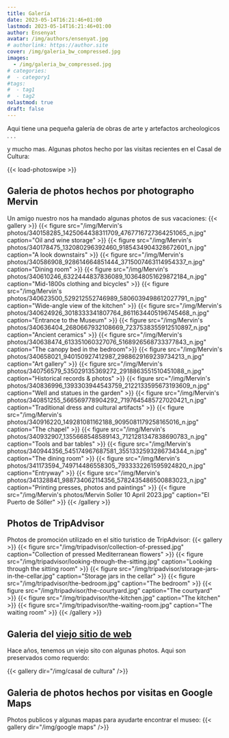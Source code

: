 ```yaml
---
title: Galería
date: 2023-05-14T16:21:46+01:00
lastmod: 2023-05-14T16:21:46+01:00
author: Ensenyat
avatar: /img/authors/ensenyat.jpg
# authorlink: https://author.site
cover: /img/galeria_bw_compressed.jpg
images:
  - /img/galeria_bw_compressed.jpg
# categories:
#  - category1
#tags:
#  - tag1
#  - tag2
nolastmod: true
draft: false
---
```


Aqui tiene una pequeña galería de obras de arte y artefactos archeologicos . . . 

<!--more--> 

y mucho mas. Algunas photos hecho por las visitas recientes en el Casal de Cultura: 

{{< load-photoswipe >}} 

## Galeria de photos hechos por photographo Mervin
Un amigo nuestro nos ha mandado algunas photos de sus vacaciones:
{{< gallery >}}
  {{< figure src="/img/Mervin's photos/340158285_1425064438311709_4767716727364251065_n.jpg" caption="Oil and wine storage" >}}
  {{< figure src="/img/Mervin's photos/340178475_132080296392460_9185434904328672601_n.jpg" caption="A look downstairs" >}}
  {{< figure src="/img/Mervin's photos/340586908_928614664851444_3715007463114954337_n.jpg" caption="Dining room" >}}
  {{< figure src="/img/Mervin's photos/340610246_6322444837836089_103648051629872184_n.jpg" caption="Mid-1800s clothing and bicycles" >}}
  {{< figure src="/img/Mervin's photos/340623500_529212552746989_5806039498612027791_n.jpg" caption="Wide-angle view of the kitchen" >}}
  {{< figure src="/img/Mervin's photos/340624926_3018333341807764_8611634405196745468_n.jpg" caption="Entrance to the Museum" >}}
  {{< figure src="/img/Mervin's photos/340636404_2680667932108669_7237538355912510897_n.jpg" caption="Ancient ceramics" >}}
  {{< figure src="/img/Mervin's photos/340638474_613351060327076_5168926568733377843_n.jpg" caption="The canopy bed in the bedroom">}}
  {{< figure src="/img/Mervin's photos/340658021_940150927412987_2988629169239734213_n.jpg" caption="Art gallery" >}}
  {{< figure src="/img/Mervin's photos/340756579_535029135369272_2918863551510451088_n.jpg" caption="Historical records & photos" >}}
  {{< figure src="/img/Mervin's photos/340836996_1393303944543759_2122133595673193609_n.jpg" caption="Well and statues in the garden" >}}
  {{< figure src="/img/Mervin's photos/340851255_566569778904292_7197645485727020421_n.jpg" caption="Traditional dress and cultural artifacts" >}}
  {{< figure src="/img/Mervin's photos/340916220_149281081162188_9095081179258165016_n.jpg" caption="The chapel" >}}
  {{< figure src="/img/Mervin's photos/340932907_1355668548589143_7121281347838690783_n.jpg" caption="Tools and bar tables" >}}
  {{< figure src="/img/Mervin's photos/340944356_545174967687581_3551332593286734344_n.jpg" caption="The dining room" >}}
  {{< figure src="/img/Mervin's photos/341173594_749714486558305_7933332261595924820_n.jpg" caption="Entryway" >}}
  {{< figure src="/img/Mervin's photos/341328841_988734062114356_5782435486500883023_n.jpg" caption="Printing presses, photos and paintings" >}}
  {{< figure src="/img/Mervin's photos/Mervin Soller 10 April 2023.jpg" caption="El Puerto de Sóller" >}}
{{< /gallery >}}

## Photos de TripAdvisor
Photos de promoción utilizado en el sitio turistico de TripAdvisor:
{{< gallery >}}
  {{< figure src="/img/tripadvisor/collection-of-pressed.jpg" caption="Collection of pressed Mediterranean flowers" >}}
  {{< figure src="/img/tripadvisor/looking-through-the-sitting.jpg" caption="Looking through the sitting room" >}}
  {{< figure src="/img/tripadvisor/storage-jars-in-the-cellar.jpg" caption="Storage jars in the cellar" >}}
  {{< figure src="/img/tripadvisor/the-bedroom.jpg" caption="The bedroom" >}}
  {{< figure src="/img/tripadvisor/the-courtyard.jpg" caption="The courtyard" >}}
  {{< figure src="/img/tripadvisor/the-kitchen.jpg" caption="The kitchen" >}}
  {{< figure src="/img/tripadvisor/the-waiting-room.jpg" caption="The waiting room" >}}
{{< /gallery >}}

## Galeria del [viejo sitio de web](https://web.archive.org/web/20160828074636/http://sollernet.com/casal/indexes.html)
Hace años, tenemos un viejo sito con algunas photos. Aqui son preservados como requerdo:

{{< gallery dir="/img/casal de cultura" />}}

## Galeria de photos hechos por visitas en Google Maps
Photos publicos y algunas mapas para ayudarte encontrar el museo:
{{< gallery dir="/img/google maps" />}}
